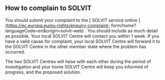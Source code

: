 ##  How to complain to SOLVIT

You should submit your complaint to the [ SOLVIT service online
](https://ec.europa.eu/eu-rights/enquiry-complaint-
form/home?languageCode=en&origin=solvit-web) . You should include as much
detail as possible. Your local SOLVIT Centre will contact you within 1 week.
If you have a valid cause for complaint, your local SOLVIT Centre will forward
it to the SOLVIT Centre in the other member state where the problem has
occurred.

The two SOLVIT Centres will liaise with each other during the period of
investigation and your home SOLVIT Centre will keep you informed of progress,
and the proposed solution.
